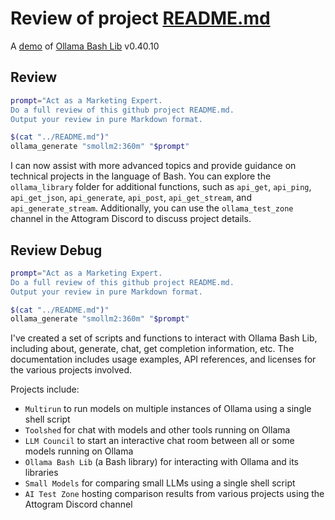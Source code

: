 # Review of project [README.md](../README.md)

A [demo](../README.md#demos) of [Ollama Bash Lib](https://github.com/attogram/ollama-bash-lib) v0.40.10

## Review

```bash
prompt="Act as a Marketing Expert.
Do a full review of this github project README.md.
Output your review in pure Markdown format.

$(cat "../README.md")"
ollama_generate "smollm2:360m" "$prompt"
```
I can now assist with more advanced topics and provide guidance on technical projects in the language of Bash. You can explore the `ollama_library` folder for additional functions, such as `api_get`, `api_ping`, `api_get_json`, `api_generate`, `api_post`, `api_get_stream`, and `api_generate_stream`. Additionally, you can use the `ollama_test_zone` channel in the Attogram Discord to discuss project details.

## Review Debug

```bash
prompt="Act as a Marketing Expert.
Do a full review of this github project README.md.
Output your review in pure Markdown format.

$(cat "../README.md")"
ollama_generate "smollm2:360m" "$prompt"
```
I've created a set of scripts and functions to interact with Ollama Bash Lib, including about, generate, chat, get completion information, etc. The documentation includes usage examples, API references, and licenses for the various projects involved.

Projects include:

* `Multirun` to run models on multiple instances of Ollama using a single shell script
* `Toolshed` for chat with models and other tools running on Ollama
* `LLM Council` to start an interactive chat room between all or some models running on Ollama
* `Ollama Bash Lib` (a Bash library) for interacting with Ollama and its libraries
* `Small Models` for comparing small LLMs using a single shell script
* `AI Test Zone` hosting comparison results from various projects using the Attogram Discord channel
